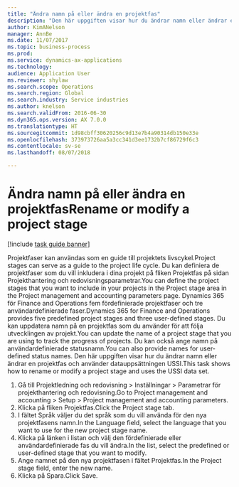 ```yaml
--- 
title: "Ändra namn på eller ändra en projektfas"
description: "Den här uppgiften visar hur du ändrar namn eller ändrar en projektfas."
author: KimANelson
manager: AnnBe
ms.date: 11/07/2017
ms.topic: business-process
ms.prod: 
ms.service: dynamics-ax-applications
ms.technology: 
audience: Application User
ms.reviewer: shylaw
ms.search.scope: Operations
ms.search.region: Global
ms.search.industry: Service industries
ms.author: knelson
ms.search.validFrom: 2016-06-30
ms.dyn365.ops.version: AX 7.0.0
ms.translationtype: HT
ms.sourcegitcommit: 1d98cbff30620256c9d13e7b4a90314db150e33e
ms.openlocfilehash: 373973726aa5a3cc341d3ee1732b7cf86729f6c3
ms.contentlocale: sv-se
ms.lasthandoff: 08/07/2018

---
```

# <a name="rename-or-modify-a-project-stage"></a><span data-ttu-id="15bcc-103">Ändra namn på eller ändra en projektfas</span><span class="sxs-lookup"><span data-stu-id="15bcc-103">Rename or modify a project stage</span></span>

[!include [task guide banner](../../includes/task-guide-banner.md)]

<span data-ttu-id="15bcc-104">Projektfaser kan användas som en guide till projektets livscykel.</span><span class="sxs-lookup"><span data-stu-id="15bcc-104">Project stages can serve as a guide to the project life cycle.</span></span> <span data-ttu-id="15bcc-105">Du kan definiera de projektfaser som du vill inkludera i dina projekt på fliken Projektfas på sidan Projekthantering och redovisningsparametrar.</span><span class="sxs-lookup"><span data-stu-id="15bcc-105">You can define the project stages that you want to include in your projects in the Project stage area in the Project management and accounting parameters page.</span></span> <span data-ttu-id="15bcc-106">Dynamics 365 för Finance and Operations fem fördefinierade projektfaser och tre användardefinierade faser.</span><span class="sxs-lookup"><span data-stu-id="15bcc-106">Dynamics 365 for Finance and Operations provides five predefined project stages and three user-defined stages.</span></span> <span data-ttu-id="15bcc-107">Du kan uppdatera namn på en projektfas som du använder för att följa utvecklingen av projekt.</span><span class="sxs-lookup"><span data-stu-id="15bcc-107">You can update the name of a project stage that you are using to track the progress of projects.</span></span> <span data-ttu-id="15bcc-108">Du kan också ange namn på användardefinierade statusnamn.</span><span class="sxs-lookup"><span data-stu-id="15bcc-108">You can also provide names for user-defined status names.</span></span> <span data-ttu-id="15bcc-109">Den här uppgiften visar hur du ändrar namn eller ändrar en projektfas och använder datauppsättningen USSI.</span><span class="sxs-lookup"><span data-stu-id="15bcc-109">This task shows how to rename or modify a project stage and uses the USSI data set.</span></span>

1. <span data-ttu-id="15bcc-110">Gå till Projektledning och redovisning > Inställningar > Parametrar för projekthantering och redovisning.</span><span class="sxs-lookup"><span data-stu-id="15bcc-110">Go to Project management and accounting > Setup > Project management and accounting parameters.</span></span>
2. <span data-ttu-id="15bcc-111">Klicka på fliken Projektfas.</span><span class="sxs-lookup"><span data-stu-id="15bcc-111">Click the Project stage tab.</span></span>
3. <span data-ttu-id="15bcc-112">I fältet Språk väljer du det språk som du vill använda för den nya projektfasens namn.</span><span class="sxs-lookup"><span data-stu-id="15bcc-112">In the Language field, select the language that you want to use for the new project stage name.</span></span>
4. <span data-ttu-id="15bcc-113">Klicka på länken i listan och välj den fördefinierade eller användardefinierade fas du vill ändra.</span><span class="sxs-lookup"><span data-stu-id="15bcc-113">In the list, select the predefined or user-defined stage that you want to modify.</span></span> 
5. <span data-ttu-id="15bcc-114">Ange namnet på den nya projektfasen i fältet Projektfas.</span><span class="sxs-lookup"><span data-stu-id="15bcc-114">In the Project stage field, enter the new name.</span></span>
6. <span data-ttu-id="15bcc-115">Klicka på Spara.</span><span class="sxs-lookup"><span data-stu-id="15bcc-115">Click Save.</span></span>

